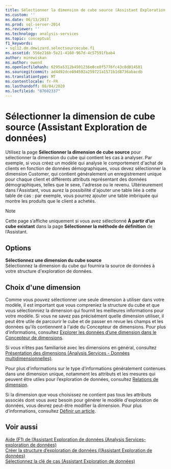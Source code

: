 ```yaml
---
title: Sélectionner la dimension de cube source (Assistant Exploration de données) | Microsoft Docs
ms.custom: ''
ms.date: 06/13/2017
ms.prod: sql-server-2014
ms.reviewer: ''
ms.technology: analysis-services
ms.topic: conceptual
f1_keywords:
- sql12.dm.dmwizard.selectsourcecube.f1
ms.assetid: 556e216b-5e21-4160-967d-4c57591fbab4
author: minewiskan
ms.author: owend
ms.openlocfilehash: 6295a5312b4501236e0ce8f5776fc43c0d014581
ms.sourcegitcommit: ad4d92dce894592a259721a1571b1d8736abacdb
ms.translationtype: MT
ms.contentlocale: fr-FR
ms.lasthandoff: 08/04/2020
ms.locfileid: "87602337"
---
```

# <a name="select-the-source-cube-dimension-data-mining-wizard"></a>Sélectionner la dimension de cube source (Assistant Exploration de données)
  Utilisez la page **Sélectionner la dimension de cube source** pour sélectionner la dimension du cube qui contient les cas à analyser. Par exemple, si vous créez un modèle qui analyse le comportement d'achat de clients en fonction de données démographiques, vous devez sélectionner la dimension Customer, qui contient généralement un enregistrement unique pour chaque client et différents attributs représentant des données démographiques, telles que le sexe, l'adresse ou le revenu. Ultérieurement dans l'Assistant, vous aurez la possibilité d'ajouter une table liée à cette table de cas : par exemple, vous pourrez ajouter une table imbriquée qui montre les produits que le client a achetés.  
  
> [!NOTE]  
>  Cette page s’affiche uniquement si vous avez sélectionné **À partir d’un cube existant** dans la page **Sélectionner la méthode de définition** de l’Assistant.  
  
## <a name="options"></a>Options  
 **Sélectionnez une dimension du cube source**  
 Sélectionnez la dimension du cube qui fournira la source de données à votre structure d'exploration de données.  
  
## <a name="choosing-a-dimension"></a>Choix d'une dimension  
 Comme vous pouvez sélectionner une seule dimension à utiliser dans votre modèle, il est important que vous compreniez la structure du cube et que vous sélectionniez la dimension qui fournit les meilleures informations pour votre modèle. Si vous ne savez pas précisément quelle dimension utiliser, il peut être utile de parcourir le cube et de passer en revue les champs et les données qu'ils contiennent à l'aide du Concepteur de dimensions. Pour plus d’informations, consultez [Explorer les données d’une dimension dans le Concepteur de dimensions](multidimensional-models/database-dimensions-browse-dimension-data-in-dimension-designer.md).  
  
 Si vous n’êtes pas familiarisé avec les dimensions en général, consultez [Présentation des dimensions &#40;Analysis Services - Données multidimensionnelles&#41;](multidimensional-models-olap-logical-dimension-objects/dimensions-analysis-services-multidimensional-data.md).  
  
 Pour plus d’informations sur le type d’informations généralement contenues dans une dimension unique, notamment les attributs et les mesures qui peuvent être utiles pour l’exploration de données, consultez [Relations de dimension](multidimensional-models-olap-logical-cube-objects/dimension-relationships.md).  
  
 Si la dimension que vous choisissez ne contient pas tous les attributs associés dont vous avez besoin pour générer le modèle d'exploration de données, vous devrez peut-être modifier la dimension. Pour plus d’informations, consultez [Définir un article](multidimensional-models/define-database-dimensions.md).  
  
## <a name="see-also"></a>Voir aussi  
 [Aide (F1) de l’Assistant Exploration de données &#40;Analysis Services-exploration de données&#41;](data-mining-wizard-f1-help-analysis-services-data-mining.md)   
 [Créer la structure d’exploration de données &#40;l’Assistant Exploration de données&#41;](create-the-data-mining-structure-data-mining-wizard.md)   
 [Sélectionnez la clé de cas &#40;Assistant Exploration de données&#41;](select-the-case-key-data-mining-wizard.md)  
  
  
